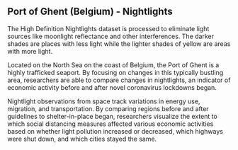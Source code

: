 ## Port of Ghent (Belgium) - Nightlights

The High Definition Nightlights dataset is processed to eliminate light sources
like moonlight reflectance and other interferences. The darker shades are places
with less light while the lighter shades of yellow are areas with more light.

Located on the North Sea on the coast of Belgium, the Port of Ghent is a highly trafficked seaport. By focusing on changes in this typically bustling area, researchers are able to compare changes in nightlights, an indicator of economic activity before and after novel coronavirus lockdowns began.

Nightlight observations from space track variations in energy use, migration, and transportation. By comparing regions before and after guidelines to shelter-in-place began, researchers visualize the extent to which social distancing measures affected various economic activities based on whether light pollution increased or decreased, which highways were shut down, and which cities stayed the same.
